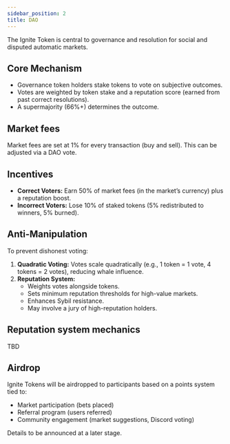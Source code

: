 ```yaml
---
sidebar_position: 2
title: DAO
---
```


The Ignite Token is central to governance and resolution for social and disputed automatic markets.

## Core Mechanism

- Governance token holders stake tokens to vote on subjective outcomes.
- Votes are weighted by token stake and a reputation score (earned from past correct resolutions).
- A supermajority (66%+) determines the outcome.

## Market fees

Market fees are set at 1% for every transaction (buy and sell). This can be adjusted via a DAO vote.

## Incentives

- **Correct Voters:** Earn 50% of market fees (in the market’s currency) plus a reputation boost.
- **Incorrect Voters:** Lose 10% of staked tokens (5% redistributed to winners, 5% burned).

## Anti-Manipulation

To prevent dishonest voting:

1. **Quadratic Voting:** Votes scale quadratically (e.g., 1 token = 1 vote, 4 tokens = 2 votes), reducing whale influence.
2. **Reputation System:**
   - Weights votes alongside tokens.
   - Sets minimum reputation thresholds for high-value markets.
   - Enhances Sybil resistance.
   - May involve a jury of high-reputation holders.

## Reputation system mechanics

TBD

## Airdrop

Ignite Tokens will be airdropped to participants based on a points system tied to:
- Market participation (bets placed)
- Referral program (users referred)
- Community engagement (market suggestions, Discord voting)

Details to be announced at a later stage.